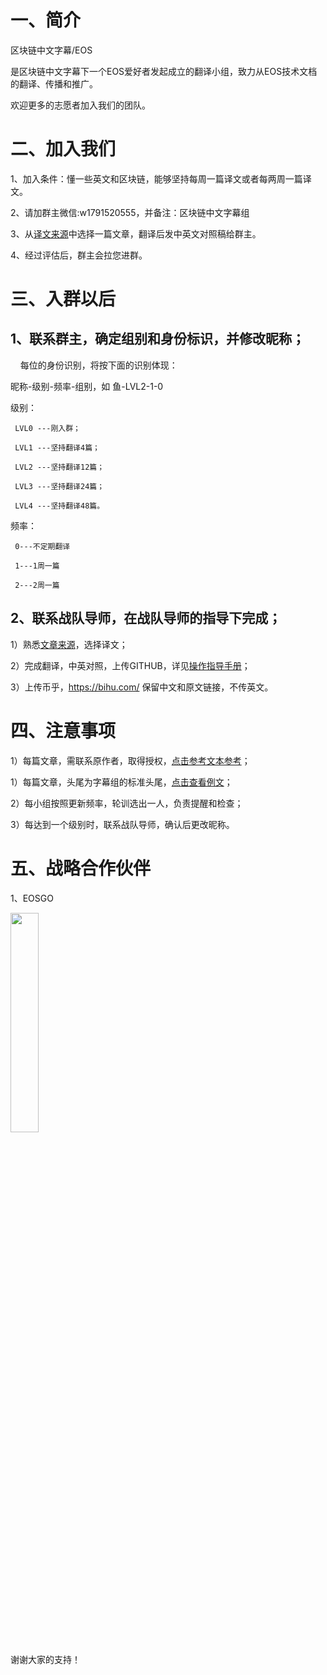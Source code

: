 # 一、简介

区块链中文字幕/EOS 

是区块链中文字幕下一个EOS爱好者发起成立的翻译小组，致力从EOS技术文档的翻译、传播和推广。

欢迎更多的志愿者加入我们的团队。

# 二、加入我们

1、加入条件：懂一些英文和区块链，能够坚持每周一篇译文或者每两周一篇译文。

2、请加群主微信:w1791520555，并备注：区块链中文字幕组

3、从[译文来源](https://github.com/BlockchainTranslator/EOS/blob/master/8%E3%80%81%E8%AF%91%E6%96%87%E6%9D%A5%E6%BA%90.md)中选择一篇文章，翻译后发中英文对照稿给群主。

4、经过评估后，群主会拉您进群。

# 三、入群以后

## 1、联系群主，确定组别和身份标识，并修改昵称；
    
每位的身份识别，将按下面的识别体现：

昵称-级别-频率-组别，如 鱼-LVL2-1-0

级别：

     LVL0 ---刚入群；

     LVL1 ---坚持翻译4篇；

     LVL2 ---坚持翻译12篇；

     LVL3 ---坚持翻译24篇；

     LVL4 ---坚持翻译48篇。

频率：

     0---不定期翻译

     1---1周一篇

     2---2周一篇

## 2、联系战队导师，在战队导师的指导下完成；

1）熟悉[文章来源](https://github.com/BlockchainTranslator/EOS/blob/master/8%E3%80%81%E8%AF%91%E6%96%87%E6%9D%A5%E6%BA%90.md)，选择译文；

2）完成翻译，中英对照，上传GITHUB，详见[操作指导手册](https://github.com/BlockchainTranslator/EOS/blob/master/7%E3%80%81%E5%8C%BA%E5%9D%97%E9%93%BE%E4%B8%AD%E6%96%87%E7%BF%BB%E8%AF%91%E7%BB%84github%E6%93%8D%E4%BD%9C%E6%8C%87%E5%8D%97%5B%E9%9D%9E%E6%8A%80%E6%9C%AF%E4%BA%BA%E5%91%98%5D.md)；

3）上传币乎，https://bihu.com/ 保留中文和原文链接，不传英文。

# 四、注意事项

1）每篇文章，需联系原作者，取得授权，[点击参考文本参考](https://github.com/BlockchainTranslator/EOS/blob/master/8%E3%80%81%E8%AF%91%E6%96%87%E6%9D%A5%E6%BA%90.md)；

1）每篇文章，头尾为字幕组的标准头尾，[点击查看例文](https://bihu.com/article/238811)；

2）每小组按照更新频率，轮训选出一人，负责提醒和检查；

3）每达到一个级别时，联系战队导师，确认后更改昵称。

# 五、战略合作伙伴

1、EOSGO

<a href="https://forums.eosgo.io/">
<img src="https://us.v-cdn.net/6030588/uploads/editor/bd/yq64w1sxka57.jpg" width="30%" height="30%" />
</a>
   
谢谢大家的支持！
